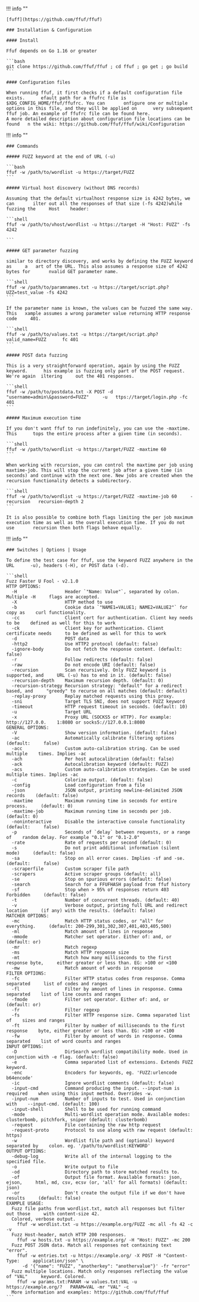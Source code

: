 !!! info ""

    [fuff](https://github.com/ffuf/ffuf)
    
    ### Installation & Configuration
    
    #### Install
    
    Ffuf depends on Go 1.16 or greater

    ```bash
    git clone https://github.com/ffuf/ffuf ; cd ffuf ; go get ; go build
    ```
    
    #### Configuration files
    
    When running ffuf, it first checks if a default configuration file exists.      efault path for a ffufrc file is $XDG_CONFIG_HOME/ffuf/ffufrc. You can       onfigure one or multiple options in this file, and they will be applied on      very subsequent ffuf job. An example of ffufrc file can be found here.
    A more detailed description about configuration file locations can be     found   n the wiki: https://github.com/ffuf/ffuf/wiki/Configuration

!!! info ""

    ### Commands
    
    ##### FUZZ keyword at the end of URL (-u)

    ```bash
    ffuf -w /path/to/wordlist -u https://target/FUZZ
    ```
    
    ##### Virtual host discovery (without DNS records)
    
    Assuming that the default virtualhost response size is 4242 bytes, we can       ilter out all the responses of that size (-fs 4242)while fuzzing the     Host    header:

    ```shell
    ffuf -w /path/to/vhost/wordlist -u https://target -H "Host: FUZZ" -fs 4242
    
    ```
    
    ##### GET parameter fuzzing
    
    similar to directory discovery, and works by defining the FUZZ keyword as     a   art of the URL. This also assumes a response size of 4242 bytes for       nvalid GET parameter name.

    ```shell
    ffuf -w /path/to/paramnames.txt -u https://target/script.php?     UZZ=test_value -fs 4242
    ```
    
    If the parameter name is known, the values can be fuzzed the same way.     This   xample assumes a wrong parameter value returning HTTP response code     401.

    ```shell
    ffuf -w /path/to/values.txt -u https://target/script.php?valid_name=FUZZ      fc 401
    ```
    
    ##### POST data fuzzing
    
    This is a very straightforward operation, again by using the FUZZ keyword.      his example is fuzzing only part of the POST request. We're again  iltering     out the 401 responses.

    ```shell
    ffuf -w /path/to/postdata.txt -X POST -d "username=admin\&password=FUZZ"     -u   ttps://target/login.php -fc 401
    ```
    
    ##### Maximum execution time
    
    If you don't want ffuf to run indefinitely, you can use the -maxtime. This      tops the entire process after a given time (in seconds).

    ```shell
    ffuf -w /path/to/wordlist -u https://target/FUZZ -maxtime 60
    ```
    
    When working with recursion, you can control the maxtime per job using      maxtime-job. This will stop the current job after a given time (in       seconds) and continue with the next one. New jobs are created when the       recursion functionality detects a subdirectory.

    ```shell
    ffuf -w /path/to/wordlist -u https://target/FUZZ -maxtime-job 60     -recursion   recursion-depth 2
    ```
    
    It is also possible to combine both flags limiting the per job maximum      execution time as well as the overall execution time. If you do not use       recursion then both flags behave equally.
  
!!! info ""

    ### Switches | Options | Usage

    To define the test case for ffuf, use the keyword FUZZ anywhere in the URL      -u), headers (-H), or POST data (-d).

    ```shell
    Fuzz Faster U Fool - v2.1.0
    HTTP OPTIONS:
      -H                  Header `"Name: Value"`, separated by colon. Multiple -H     flags are accepted.
      -X                  HTTP method to use
      -b                  Cookie data `"NAME1=VALUE1; NAME2=VALUE2"` for copy as    curl functionality.
      -cc                 Client cert for authentication. Client key needs to be    defined as well for this to work
      -ck                 Client key for authentication. Client certificate needs     to be defined as well for this to work
      -d                  POST data
      -http2              Use HTTP2 protocol (default: false)
      -ignore-body        Do not fetch the response content. (default: false)
      -r                  Follow redirects (default: false)
      -raw                Do not encode URI (default: false)
      -recursion          Scan recursively. Only FUZZ keyword is supported, and     URL (-u) has to end in it. (default: false)
      -recursion-depth    Maximum recursion depth. (default: 0)
      -recursion-strategy Recursion strategy: "default" for a redirect based, and     "greedy" to recurse on all matches (default: default)
      -replay-proxy       Replay matched requests using this proxy.
      -sni                Target TLS SNI, does not support FUZZ keyword
      -timeout            HTTP request timeout in seconds. (default: 10)
      -u                  Target URL
      -x                  Proxy URL (SOCKS5 or HTTP). For example: http://127.0.0.    1:8080 or socks5://127.0.0.1:8080
    GENERAL OPTIONS:
      -V                  Show version information. (default: false)
      -ac                 Automatically calibrate filtering options (default:     false)
      -acc                Custom auto-calibration string. Can be used multiple    times. Implies -ac
      -ach                Per host autocalibration (default: false)
      -ack                Autocalibration keyword (default: FUZZ)
      -acs                Custom auto-calibration strategies. Can be used     multiple times. Implies -ac
      -c                  Colorize output. (default: false)
      -config             Load configuration from a file
      -json               JSON output, printing newline-delimited JSON records    (default: false)
      -maxtime            Maximum running time in seconds for entire process.     (default: 0)
      -maxtime-job        Maximum running time in seconds per job. (default: 0)
      -noninteractive     Disable the interactive console functionality (default:     false)
      -p                  Seconds of `delay` between requests, or a range of    random delay. For example "0.1" or "0.1-2.0"
      -rate               Rate of requests per second (default: 0)
      -s                  Do not print additional information (silent mode)     (default: false)
      -sa                 Stop on all error cases. Implies -sf and -se. (default:     false)
      -scraperfile        Custom scraper file path
      -scrapers           Active scraper groups (default: all)
      -se                 Stop on spurious errors (default: false)
      -search             Search for a FFUFHASH payload from ffuf history
      -sf                 Stop when > 95% of responses return 403 Forbidden     (default: false)
      -t                  Number of concurrent threads. (default: 40)
      -v                  Verbose output, printing full URL and redirect location     (if any) with the results. (default: false)
    MATCHER OPTIONS:
      -mc                 Match HTTP status codes, or "all" for everything.     (default: 200-299,301,302,307,401,403,405,500)
      -ml                 Match amount of lines in response
      -mmode              Matcher set operator. Either of: and, or (default: or)
      -mr                 Match regexp
      -ms                 Match HTTP response size
      -mt                 Match how many milliseconds to the first response byte,     either greater or less than. EG: >100 or <100
      -mw                 Match amount of words in response
    FILTER OPTIONS:
      -fc                 Filter HTTP status codes from response. Comma separated     list of codes and ranges
      -fl                 Filter by amount of lines in response. Comma separated    list of line counts and ranges
      -fmode              Filter set operator. Either of: and, or (default: or)
      -fr                 Filter regexp
      -fs                 Filter HTTP response size. Comma separated list of    sizes and ranges
      -ft                 Filter by number of milliseconds to the first response    byte, either greater or less than. EG: >100 or <100
      -fw                 Filter by amount of words in response. Comma separated    list of word counts and ranges
    INPUT OPTIONS:
      -D                  DirSearch wordlist compatibility mode. Used in    conjunction with -e flag. (default: false)
      -e                  Comma separated list of extensions. Extends FUZZ    keyword.
      -enc                Encoders for keywords, eg. 'FUZZ:urlencode b64encode'
      -ic                 Ignore wordlist comments (default: false)
      -input-cmd          Command producing the input. --input-num is required    when using this input method. Overrides -w.
      -input-num          Number of inputs to test. Used in conjunction with    --input-cmd. (default: 100)
      -input-shell        Shell to be used for running command
      -mode               Multi-wordlist operation mode. Available modes:     clusterbomb, pitchfork, sniper (default: clusterbomb)
      -request            File containing the raw http request
      -request-proto      Protocol to use along with raw request (default: https)
      -w                  Wordlist file path and (optional) keyword separated by    colon. eg. '/path/to/wordlist:KEYWORD'
    OUTPUT OPTIONS:
      -debug-log          Write all of the internal logging to the specified file.
      -o                  Write output to file
      -od                 Directory path to store matched results to.
      -of                 Output file format. Available formats: json, ejson,     html, md, csv, ecsv (or, 'all' for all formats) (default: json)
      -or                 Don't create the output file if we don't have results     (default: false)
    EXAMPLE USAGE:
      Fuzz file paths from wordlist.txt, match all responses but filter out those     with content-size 42.
      Colored, verbose output.
        ffuf -w wordlist.txt -u https://example.org/FUZZ -mc all -fs 42 -c -v
      Fuzz Host-header, match HTTP 200 responses.
        ffuf -w hosts.txt -u https://example.org/ -H "Host: FUZZ" -mc 200
      Fuzz POST JSON data. Match all responses not containing text "error".
        ffuf -w entries.txt -u https://example.org/ -X POST -H "Content-Type:     application/json" \
          -d '{"name": "FUZZ", "anotherkey": "anothervalue"}' -fr "error"
      Fuzz multiple locations. Match only responses reflecting the value of "VAL"     keyword. Colored.
        ffuf -w params.txt:PARAM -w values.txt:VAL -u https://example.org/?   PARAM=VAL -mr "VAL" -c
      More information and examples: https://github.com/ffuf/ffuf
    ```
